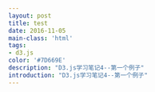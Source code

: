 ```yaml
---
layout: post
title: test
date: 2016-11-05
main-class: 'html'
tags:
- d3.js
color: '#7D669E'
description: "D3.js学习笔记4--第一个例子"
introduction: "D3.js学习笔记4--第一个例子"
---
```


<script src="http://d3js.org/d3.v3.min.js" charset="utf-8"></script> 

<script>var width = 300;
var height = 300;	//画布的高度
var svg = d3.select("body")				//选择文档中的body元素
				.append("svg")				//添加一个svg元素
				.attr("width", width)		//设定宽度
				.attr("height", height);	//设定高度
var dataset = [ 250 , 210 , 170 , 130 , 90 ];	
var rectHeight = 25;	//每个矩形所占的像素高度(包括空白)
svg.selectAll("rect")
		  .data(dataset)
		  .enter()
		  .append("rect")
		  .attr("x",20)
		  .attr("y",function(d,i){
				return i * rectHeight;
		  })
		  .attr("width",function(d){
		   		return d;
		  })
		  .attr("height",rectHeight-2)
		  .attr("fill","steelblue");
</script>  


